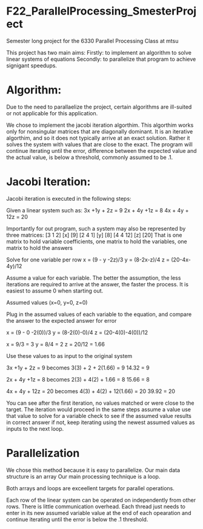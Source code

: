 # F22_ParallelProcessing_SmesterProject
Semester long project for the 6330 Parallel Processing Class at mtsu


This project has two main aims:
Firstly: to implement an algorithm to solve linear systems of equations
Secondly: to parallelize that program to achieve signigant speedups.


# Algorithm:
Due to the need to parallaelize the project, certain algorithms are ill-suited or not applicable for this application.

We chose to implement the jacobi iteration algorthim.
This algorthim works only for nonsingular matrices that are diagonally dominant.
It is an iterative algorthim, and so it does not typically arrive at an exact solution. Rather it solves the system with
values that are close to the exact. The program will continue iterating until the error, difference between the expected value and the actual value, is below a threshold, commonly assumed to be .1.

# Jacobi Iteration:
Jacobi iteration is executed in the following steps:

Given a linear system such as:
3x +1y + 2z = 9
2x + 4y +1z = 8
4x + 4y + 12z = 20


Importantly for out program, such a system may also be represented by three matrices:
[3 1 2]  [x] [9]
[2 4 1]  [y] [8]
[4 4 12] [z] [20]
That is one matrix to hold variable coefficients, one matrix to hold the variables, one matrix to hold the answers


Solve for one variable per row
x = (9 - y -2z)/3
y = (8-2x-z)/4
z = (20-4x-4y)/12

Assume a value for each variable. The better the assumption, the less iterations are required to arrive at the answer, the faster the process. It is easiest to assume 0 when starting out.

Assumed values (x=0, y=0, z=0)

Plug in the assumed values of each variable to the equation, and compare the answer to the expected answer for error

x = (9 - 0 -2(0))/3
y = (8-2(0)-0)/4
z = (20-4(0)-4(0))/12

x = 9/3 = 3
y = 8/4 = 2
z = 20/12 = 1.66

Use these values to as input to the original system

3x +1y + 2z = 9
becomes
3(3) + 2 + 2(1.66) = 9
14.32 = 9

2x + 4y +1z = 8
becomes
2(3) + 4(2) + 1.66 = 8
15.66 = 8

4x + 4y + 12z = 20
becomes 
4(3) + 4(2) + 12(1.66) = 20
39.92 = 20


You can see after the first iteration, no values matched or were close to the target. 
The iteration would proceed in the same steps
assume a value
use that value to solve for a variable
check to see if the assumed value results in correct answer
if not, keep iterating using the newest assumed values as inputs to the next loop.



# Parallelization
We chose this method because it is easy to parallelize.
Our main data structure is an array
Our main processing technique is a loop.

Both arrays and loops are exceellent targets for parallel operations.

Each row of the linear system can be operated on independently from other rows. There is little communication overhead. Each thread just needs to enter in its new assumed variable value at the end of each opearation and continue iterating until the error is below the .1 threshold. 

